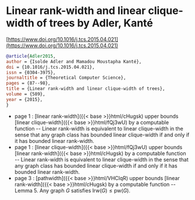 # Linear rank-width and linear clique-width of trees by Adler, Kanté

[https://www.doi.org/10.1016/j.tcs.2015.04.021](https://www.doi.org/10.1016/j.tcs.2015.04.021)

```bibtex
@article{Adler2015,
author = {Isolde Adler and Mamadou Moustapha Kanté},
doi = {10.1016/j.tcs.2015.04.021},
issn = {0304-3975},
journaltitle = {Theoretical Computer Science},
pages = {87--98},
title = {Linear rank-width and linear clique-width of trees},
volume = {589},
year = {2015},
}
```
* page 1 : [linear rank-width]({{< base >}}html/cHugsk) upper bounds [linear clique-width]({{< base >}}html/fQj3wU) by a computable function -- Linear rank-width is equivalent to linear clique-width in the sense that any graph class has bounded linear clique-width if and only if it has bounded linear rank-width.
* page 1 : [linear clique-width]({{< base >}}html/fQj3wU) upper bounds [linear rank-width]({{< base >}}html/cHugsk) by a computable function -- Linear rank-width is equivalent to linear clique-width in the sense that any graph class has bounded linear clique-width if and only if it has bounded linear rank-width.
* page 3 : [pathwidth]({{< base >}}html/VHClqR) upper bounds [linear rank-width]({{< base >}}html/cHugsk) by a computable function -- Lemma 5. Any graph $G$ satisfies $\mathrm{lrw}(G) \le \mathrm{pw}(G)$.